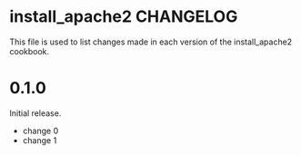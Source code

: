 # install_apache2 CHANGELOG

This file is used to list changes made in each version of the install_apache2 cookbook.

# 0.1.0

Initial release.

- change 0
- change 1

